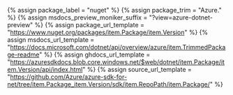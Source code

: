 {% assign package_label = "nuget" %}
{% assign package_trim = "Azure." %}
{% assign msdocs_preview_moniker_suffix = "?view=azure-dotnet-preview" %}
{% assign package_url_template = "https://www.nuget.org/packages/item.Package/item.Version" %}
{% assign msdocs_url_template = "https://docs.microsoft.com/dotnet/api/overview/azure/item.TrimmedPackage-readme" %}
{% assign ghdocs_url_template = "https://azuresdkdocs.blob.core.windows.net/$web/dotnet/item.Package/item.Version/api/index.html" %}
{% assign source_url_template = "https://github.com/Azure/azure-sdk-for-net/tree/item.Package_item.Version/sdk/item.RepoPath/item.Package/" %}